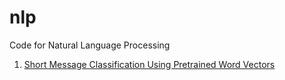 # nlp
Code for Natural Language Processing

1. [Short Message Classification Using Pretrained Word Vectors](../Python_Code/WordVectorsTextMine.ipynb)
